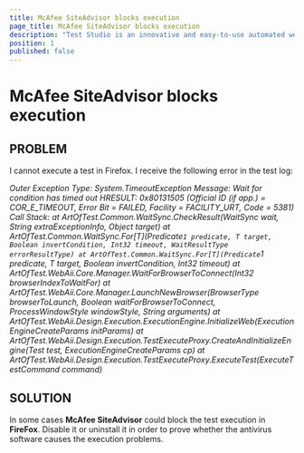 ```yaml
---
title: McAfee SiteAdvisor blocks execution 
page_title: McAfee SiteAdvisor blocks execution
description: "Test Studio is an innovative and easy-to-use automated web, WPF and load testing solution. Test Studio tests support essential technologies like ASP.NET AJAX, Silverlight, PHP and MVC. HTML5, Testing framework, functional testing, performance testing, load testing, exploratory testing, manual testing."
position: 1
published: false
---
```

# McAfee SiteAdvisor blocks execution

## PROBLEM

I cannot execute a test in Firefox. I receive the following error in the test log:

*Outer Exception Type: System.TimeoutException
     Message: Wait for condition has timed out
     HRESULT: 0x80131505 (Official ID (if app.) = COR_E_TIMEOUT, Error Bit = FAILED, Facility = FACILITY_URT, Code = 5381)
     Call Stack:
          at ArtOfTest.Common.WaitSync.CheckResult(WaitSync wait, String extraExceptionInfo, Object target)
          at ArtOfTest.Common.WaitSync.For[T](Predicate`1 predicate, T target, Boolean invertCondition, Int32 timeout, WaitResultType errorResultType)
          at ArtOfTest.Common.WaitSync.For[T](Predicate`1 predicate, T target, Boolean invertCondition, Int32 timeout)
          at ArtOfTest.WebAii.Core.Manager.WaitForBrowserToConnect(Int32 browserIndexToWaitFor)
          at ArtOfTest.WebAii.Core.Manager.LaunchNewBrowser(BrowserType browserToLaunch, Boolean waitForBrowserToConnect, ProcessWindowStyle windowStyle, String arguments)
          at ArtOfTest.WebAii.Design.Execution.ExecutionEngine.InitializeWeb(ExecutionEngineCreateParams initParams)
          at ArtOfTest.WebAii.Design.Execution.TestExecuteProxy.CreateAndInitializeEngine(Test test, ExecutionEngineCreateParams cp)
          at ArtOfTest.WebAii.Design.Execution.TestExecuteProxy.ExecuteTest(ExecuteTestCommand command)*

## SOLUTION

In some cases **McAfee SiteAdvisor** could block the test execution in **FireFox**. Disable it or uninstall it in order to prove whether the antivirus software causes the execution problems.

